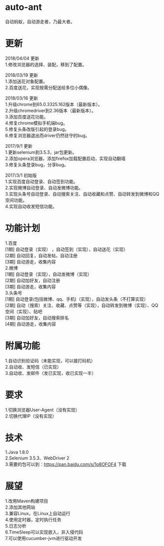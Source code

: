 # auto-ant
自动蚂蚁，自动游走者，乃最大者。

# 更新<br />
2018/04/04 更新 <br />
1.修改浏览器的选择、装配，移到了配置。

2018/03/19 更新 <br />
1.添加送花对象配置。<br />
2.百度送花，实现按需分配送给多位小偶像。 <br />

2018/03/16 更新 <br />
1.升级chrome到65.0.3325.162版本（最新版本）。<br />
2.升级chromedriver到2.36版本（最新版本）。<br />
3.添加百度送花功能。<br />
4.修复chrome模拟手机端bug。<br />
5.修复头条改版引起的登录bug。<br />
6.修复浏览器退出而driver仍然驻守的bug。<br />

2017/9/1 更新 <br />
1.更新selenium到3.5.3，jar包更新。<br />
2.添加opera浏览器，添加firefox加载配置启动，实现自动翻墙<br />
3.修复头条登录bug，分享bug。<br />

2017/3/1 初始版<br />
1.实现百度自动登录、自动签到功能。<br />
2.实现微博自动登录、自动发微博功能。<br />
3.实现头条号自动登录、自动搜索关注、自动收藏和点赞、自动转发到微博和QQ空间功能。<br />
4.实现自动收发短信功能。<br />

# 功能计划
 1.百度<br />
 [1期] 自动登录（实现） ，自动签到（实现），自动送花（实现）<br />
 [2期] 自动回复，自动发帖，自动注册<br />
 [3期] 自动游走，收集内容<br />
 2.微博<br />
 [1期] 自动登录（实现），自动发微博（实现）<br />
 [2期] 自动加好友，自动注册<br />
 [3期] 自动游走，收集内容<br />
 3.头条号<br />
 [1期] 自动登录(包括微博、qq、手机)（实现），自动发头条（不打算实现）<br />
 [2期] 自动（搜索）关注、收藏、点赞等（实现），自动转发到微博（实现）、QQ空间（实现）、贴吧<br />
 [3期] 自动加好友，自动搜索排名<br />
 [4期] 自动游走，收集内容<br />
# 附属功能
 1.自动识别验证码（未能实现，可以接打码机）<br />
 2.自动收、发短信（已实现）<br />
 3.自动收、发邮件（发已实现，收已实现一半）<br />
# 要求
 1.切换浏览器User-Agent（没有实现）<br />
 2.切换代理IP（没有实现）<br />
# 技术
 1.Java 1.8.0<br />
 2.Selenium 3.5.3、WebDriver 2<br />
 3.需要的包可以到：https://pan.baidu.com/s/1o8OFOF4 下载 <br />
# 展望
 1.改用Maven构建项目<br />
 2.添加其他网站<br />
 3.兼容Linux，在Linux上自动运行<br />
 4.使用定时器，定时执行任务<br />
 5.日志分析<br />
 6.TimeSleep可以实现嵌入，非入侵代码<br />
 7.可以使用cucumber-jvm进行驱动开发<br />
